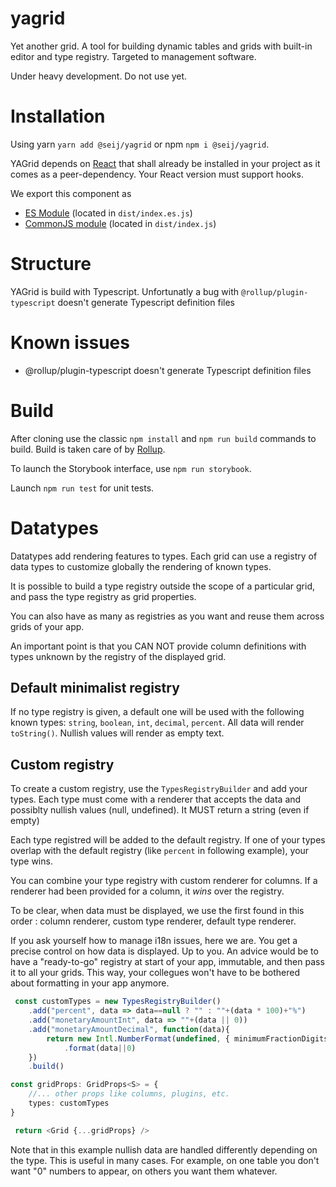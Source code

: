 # yagrid
Yet another grid. A tool for building dynamic tables and grids with built-in editor and type registry. Targeted to management software.

Under heavy development. Do not use yet.

# Installation

Using yarn `yarn add @seij/yagrid` or npm `npm i @seij/yagrid`.

YAGrid depends on [React](https://reactjs.org/) that shall already be installed in your project as it comes as a peer-dependency. Your React version must support hooks.

We export this component as 
* [ES Module](https://developer.mozilla.org/en-US/docs/Web/JavaScript/Guide/Modules) (located in `dist/index.es.js`)
* [CommonJS module](https://nodejs.org/docs/latest/api/modules.html) (located in `dist/index.js`)


# Structure

YAGrid is build with Typescript. Unfortunatly a bug with `@rollup/plugin-typescript` doesn't generate Typescript definition files

# Known issues

* @rollup/plugin-typescript doesn't generate Typescript definition files

# Build

After cloning use the classic `npm install` and `npm run build` commands to build. 
Build is taken care of by [Rollup](https://rollupjs.org/). 

To launch the Storybook interface, use `npm run storybook`.

Launch `npm run test` for unit tests.

# Datatypes

Datatypes add rendering features to types. Each grid can use a registry of data types to customize globally
the rendering of known types. 

It is possible to build a type registry outside the scope of a particular grid, and pass the 
type registry as grid properties. 

You can also have as many as registries as you want and reuse them across grids of your app.

An important point is that you CAN NOT provide column definitions with types unknown by the registry
of the displayed grid.


## Default minimalist registry

If no type registry is given, a default one will be used with the following known types: 
`string`, `boolean`, `int`, `decimal`, `percent`. All data will render `toString()`. Nullish values will render
as empty text.

## Custom registry

To create a custom registry, use the `TypesRegistryBuilder` and add your types. Each type must come with a renderer
that accepts the data and possiblty nullish values (null, undefined). It MUST return a string (even if empty)

Each type registred will be added to the default registry. If one of your types overlap with the default registry
(like `percent` in following example), your type wins.

You can combine your type registry with custom renderer for columns. If a renderer had been provided for a column, 
it _wins_ over the registry.

To be clear, when data must be displayed, we use the first found in this order : column renderer, custom type renderer,
default type renderer. 

If you ask yourself how to manage i18n issues, here we are. You get a precise control on how data is displayed. 
Up to you. An advice would be to have a "ready-to-go" registry at start of your app, immutable, and then pass
it to all your grids. This way, your collegues won't have to be bothered about formatting in your app anymore.

```typescript
 const customTypes = new TypesRegistryBuilder()
    .add("percent", data => data==null ? "" : ""+(data * 100)+"%")
    .add("monetaryAmountInt", data => ""+(data || 0))
    .add("monetaryAmountDecimal", function(data){
        return new Intl.NumberFormat(undefined, { minimumFractionDigits: 2, style: "decimal" })
            .format(data||0)
    })
    .build()

const gridProps: GridProps<S> = {
    //... other props like columns, plugins, etc.
    types: customTypes
}

 return <Grid {...gridProps} />
```

Note that in this example nullish data are handled differently depending on the type. This is useful
in many cases. For example, on one table you don't want "0" numbers to appear, on others you want them whatever.


